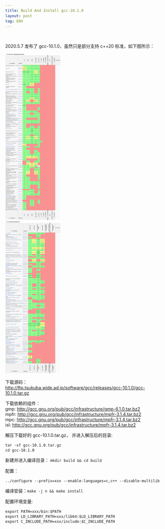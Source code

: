 ```yaml
---
title: Build And Install gcc-10.1.0
layout: post
tag: ENV
---
```


<br/>

2020.5.7 发布了 gcc-10.1.0，虽然只是部分支持 c++20 标准，如下图所示：

![avatar](./figures/c++20_compiler_support.png)

下载源码：\
http://ftp.tsukuba.wide.ad.jp/software/gcc/releases/gcc-10.1.0/gcc-10.1.0.tar.gz

下载依赖的组件：\
gmp:  http://gcc.gnu.org/pub/gcc/infrastructure/gmp-6.1.0.tar.bz2 \
mpfr: http://gcc.gnu.org/pub/gcc/infrastructure/mpfr-3.1.4.tar.bz2 \
mpc:  http://gcc.gnu.org/pub/gcc/infrastructure/mpfr-3.1.4.tar.bz2 \
isl:  http://gcc.gnu.org/pub/gcc/infrastructure/mpfr-3.1.4.tar.bz2 

解压下载好的 gcc-10.1.0.tar.gz， 并进入解压后的目录:
```shell
tar -xf gcc-10.1.0.tar.gz
cd gcc-10.1.0
```

新建并进入编译目录： `mkdir build && cd build`

配置：
```shell
../configure --prefix=xxx --enable-languages=c,c++ --disable-multilib
```

编译安装：`make -j n && make install` 

配置环境变量:
```shell
export PATH=xxx/bin:$PATH
export LD_LIBRARY_PATH=xxx/lib64:$LD_LIBRARY_PATH
export C_INCLUDE_PATH=xxx/include:$C_INCLUDE_PATH 
```

<br/>


